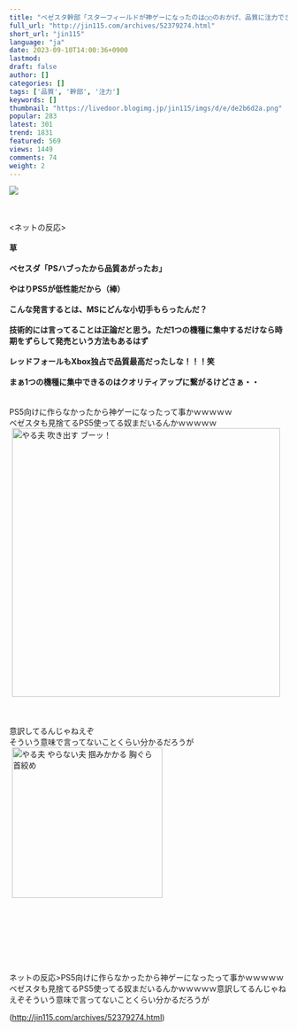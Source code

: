 ```yaml
---
title: "ベゼスタ幹部「スターフィールドが神ゲーになったのは○○のおかげ、品質に注力できて良いゲームになった」 : オレ的ゲーム速報＠刃"
full_url: "http://jin115.com/archives/52379274.html"
short_url: "jin115"
language: "ja"
date: 2023-09-10T14:00:36+0900
lastmod: 
draft: false
author: []
categories: []
tags: ['品質', '幹部', '注力']
keywords: []
thumbnail: "https://livedoor.blogimg.jp/jin115/imgs/d/e/de2b6d2a.png"
popular: 283
latest: 301
trend: 1831
featured: 569
views: 1449
comments: 74
weight: 2
---
```


![](https://livedoor.blogimg.jp/jin115/imgs/d/e/de2b6d2a.png)

<div><a name='more'></a> <br> <br> <ネットの反応><br> <br> <b>草</b><br> <br> <b>ベセスダ「PSハブったから品質あがったお」</b><br> <br> <b>やはりPS5が低性能だから（棒）</b><br> <br> <b>こんな発言するとは、MSにどんな小切手もらったんだ？</b><br> <b><br> 技術的には言ってることは正論だと思う。ただ1つの機種に集中するだけなら時期をずらして発売という方法もあるはず<br> </b><br> <b>レッドフォールもXbox独占で品質最高だったしな！！！笑</b><br> <br> <b>まぁ1つの機種に集中できるのはクオリティアップに繋がるけどさぁ・・<br> </b><br> <br> PS5向けに作らなかったから神ゲーになったって事かｗｗｗｗｗ<br> ベゼスタも見捨てるPS5使ってる奴まだいるんかｗｗｗｗｗ<br> <img src='https://livedoor.blogimg.jp/jin115/imgs/1/c/1c522a48.gif' alt='やる夫 吹き出す ブーッ！' width='485' border='0' hspace='5' class='pict'><br> <br> <br> <br> 意訳してるんじゃねえぞ<br> そういう意味で言ってないことくらい分かるだろうが<br> <img src='https://livedoor.blogimg.jp/jin115/imgs/5/6/5600b29f.gif' alt='やる夫 やらない夫 掴みかかる 胸ぐら 首絞め' width='272' border='0' hspace='5' class='pict'><br> <br> <br> <br> <br> <br> <br> <br> <p>ネットの反応>PS5向けに作らなかったから神ゲーになったって事かｗｗｗｗｗベゼスタも見捨てるPS5使ってる奴まだいるんかｗｗｗｗｗ意訳してるんじゃねえぞそういう意味で言ってないことくらい分かるだろうが</p></div>

(http://jin115.com/archives/52379274.html)
